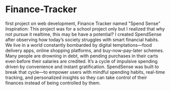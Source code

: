 # Finance-Tracker
first project on web development, Finance Tracker named "Spend Sense"
Inspiration:
This project was for a school project only but I realized that why not pursue it realtime, this may be have a potential? I created SpendSense after observing how today’s society struggles with smart financial habits. We live in a world constantly bombarded by digital temptations—food delivery apps, online shopping platforms, and buy-now-pay-later schemes. Many people are drowning in debt, with pending purchases in their carts even before their salaries are credited. It’s a cycle of impulsive spending driven by convenience and instant gratification. SpendSense was built to break that cycle—to empower users with mindful spending habits, real-time tracking, and personalized insights so they can take control of their finances instead of being controlled by them.

